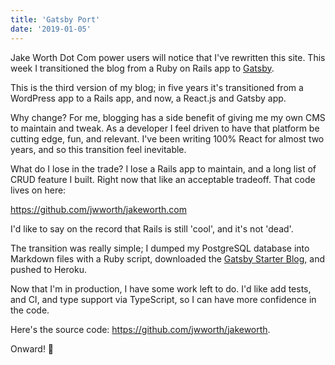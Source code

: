 ```yaml
---
title: 'Gatsby Port'
date: '2019-01-05'
---
```


Jake Worth Dot Com power users will notice that I've rewritten this site. This
week I transitioned the blog from a Ruby on Rails app to
[Gatsby](https://www.gatsbyjs.org/).

This is the third version of my blog; in five years it's transitioned from a
WordPress app to a Rails app, and now, a React.js and Gatsby app.

Why change? For me, blogging has a side benefit of giving me my own CMS to
maintain and tweak. As a developer I feel driven to have that platform be
cutting edge, fun, and relevant. I've been writing 100% React for almost two
years, and so this transition feel inevitable.

What do I lose in the trade? I lose a Rails app to maintain, and a long list of
CRUD feature I built. Right now that like an acceptable tradeoff. That code
lives on here:

https://github.com/jwworth/jakeworth.com
 
I'd like to say on the record that Rails is still 'cool', and it's not 'dead'.

The transition was really simple; I dumped my PostgreSQL database into Markdown
files with a Ruby script, downloaded the [Gatsby Starter
Blog](https://github.com/gatsbyjs/gatsby-starter-blog), and pushed to Heroku.

Now that I'm in production, I have some work left to do. I'd like add tests, and
CI, and type support via TypeScript, so I can have more confidence in the code.

Here's the source code: https://github.com/jwworth/jakeworth.

Onward! 🎉
